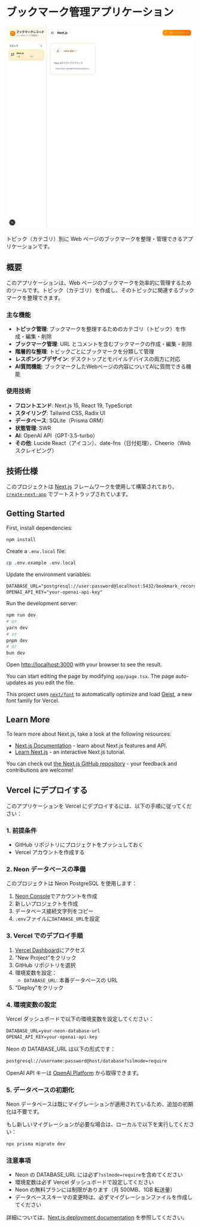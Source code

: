 # ブックマーク管理アプリケーション

![ホームページ](homepage-screenshot.png)

トピック（カテゴリ）別に Web ページのブックマークを整理・管理できるアプリケーションです。

## 概要

このアプリケーションは、Web ページのブックマークを効率的に管理するためのツールです。トピック（カテゴリ）を作成し、そのトピックに関連するブックマークを整理できます。

### 主な機能

- **トピック管理**: ブックマークを整理するためのカテゴリ（トピック）を作成・編集・削除
- **ブックマーク管理**: URL とコメントを含むブックマークの作成・編集・削除
- **階層的な整理**: トピックごとにブックマークを分類して管理
- **レスポンシブデザイン**: デスクトップとモバイルデバイスの両方に対応
- **AI質問機能**: ブックマークしたWebページの内容についてAIに質問できる機能

### 使用技術

- **フロントエンド**: Next.js 15, React 19, TypeScript
- **スタイリング**: Tailwind CSS, Radix UI
- **データベース**: SQLite（Prisma ORM）
- **状態管理**: SWR
- **AI**: OpenAI API（GPT-3.5-turbo）
- **その他**: Lucide React（アイコン）、date-fns（日付処理）、Cheerio（Webスクレイピング）

## 技術仕様

このプロジェクトは [Next.js](https://nextjs.org) フレームワークを使用して構築されており、[`create-next-app`](https://nextjs.org/docs/app/api-reference/cli/create-next-app) でブートストラップされています。

## Getting Started

First, install dependencies:

```bash
npm install
```

Create a `.env.local` file:

```bash
cp .env.example .env.local
```

Update the environment variables:

```
DATABASE_URL="postgresql://user:password@localhost:5432/bookmark_record"
OPENAI_API_KEY="your-openai-api-key"
```

Run the development server:

```bash
npm run dev
# or
yarn dev
# or
pnpm dev
# or
bun dev
```

Open [http://localhost:3000](http://localhost:3000) with your browser to see the result.

You can start editing the page by modifying `app/page.tsx`. The page auto-updates as you edit the file.

This project uses [`next/font`](https://nextjs.org/docs/app/building-your-application/optimizing/fonts) to automatically optimize and load [Geist](https://vercel.com/font), a new font family for Vercel.

## Learn More

To learn more about Next.js, take a look at the following resources:

- [Next.js Documentation](https://nextjs.org/docs) - learn about Next.js features and API.
- [Learn Next.js](https://nextjs.org/learn) - an interactive Next.js tutorial.

You can check out [the Next.js GitHub repository](https://github.com/vercel/next.js) - your feedback and contributions are welcome!

## Vercel にデプロイする

このアプリケーションを Vercel にデプロイするには、以下の手順に従ってください：

### 1. 前提条件

- GitHub リポジトリにプロジェクトをプッシュしておく
- Vercel アカウントを作成する

### 2. Neon データベースの準備

このプロジェクトは Neon PostgreSQL を使用します：

1. [Neon Console](https://console.neon.tech)でアカウントを作成
2. 新しいプロジェクトを作成
3. データベース接続文字列をコピー
4. `.env`ファイルに`DATABASE_URL`を設定

### 3. Vercel でのデプロイ手順

1. [Vercel Dashboard](https://vercel.com/dashboard)にアクセス
2. "New Project"をクリック
3. GitHub リポジトリを選択
4. 環境変数を設定：
   - `DATABASE_URL`: 本番データベースの URL
5. "Deploy"をクリック

### 4. 環境変数の設定

Vercel ダッシュボードで以下の環境変数を設定してください：

```
DATABASE_URL=your-neon-database-url
OPENAI_API_KEY=your-openai-api-key
```

Neon の DATABASE_URL は以下の形式です：

```
postgresql://username:password@host/database?sslmode=require
```

OpenAI API キーは [OpenAI Platform](https://platform.openai.com/api-keys) から取得できます。

### 5. データベースの初期化

Neon データベースは既にマイグレーションが適用されているため、追加の初期化は不要です。

もし新しいマイグレーションが必要な場合は、ローカルで以下を実行してください：

```bash
npx prisma migrate dev
```

### 注意事項

- Neon の DATABASE_URL には必ず`?sslmode=require`を含めてください
- 環境変数は必ず Vercel ダッシュボードで設定してください
- Neon の無料プランには制限があります（月 500MB、1GB 転送量）
- データベーススキーマの変更時は、必ずマイグレーションファイルを作成してください

詳細については、[Next.js deployment documentation](https://nextjs.org/docs/app/building-your-application/deploying) を参照してください。
